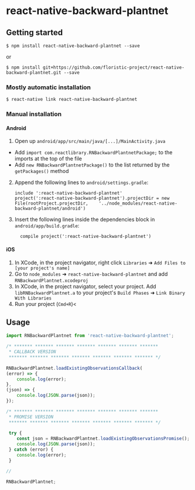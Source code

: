 
# react-native-backward-plantnet

## Getting started

`$ npm install react-native-backward-plantnet --save`

or

`$ npm install git+https://github.com/floristic-project/react-native-backward-plantnet.git --save`

### Mostly automatic installation

`$ react-native link react-native-backward-plantnet`

### Manual installation

#### Android

1. Open up `android/app/src/main/java/[...]/MainActivity.java`
  - Add `import com.reactlibrary.RNBackwardPlantnetPackage;` to the imports at the top of the file
  - Add `new RNBackwardPlantnetPackage()` to the list returned by the `getPackages()` method
2. Append the following lines to `android/settings.gradle`:
  	```
  	include ':react-native-backward-plantnet'
  	project(':react-native-backward-plantnet').projectDir = new File(rootProject.projectDir, 	'../node_modules/react-native-backward-plantnet/android')
  	```
3. Insert the following lines inside the dependencies block in `android/app/build.gradle`:
  	```
      compile project(':react-native-backward-plantnet')
  	```

#### iOS

1. In XCode, in the project navigator, right click `Libraries` ➜ `Add Files to [your project's name]`
2. Go to `node_modules` ➜ `react-native-backward-plantnet` and add `RNBackwardPlantnet.xcodeproj`
3. In XCode, in the project navigator, select your project. Add `libRNBackwardPlantnet.a` to your project's `Build Phases` ➜ `Link Binary With Libraries`
4. Run your project (`Cmd+R`)<

## Usage
```javascript
import RNBackwardPlantnet from 'react-native-backward-plantnet';

/* ******* ******* ******* ******* ******* ******* *******
 * CALLBACK VERSION
 ******* ******* ******* ******* ******* ******* ******* */
 
RNBackwardPlantnet.loadExistingObservationsCallback(
(error) => {
	console.log(error);
},
(json) => {
	console.log(JSON.parse(json));
});

/* ******* ******* ******* ******* ******* ******* *******
 * PROMISE VERSION
 ******* ******* ******* ******* ******* ******* ******* */
 
 try {
  	const json = RNBackwardPlantnet.loadExistingObservationsPromise();
  	console.log(JSON.parse(json));
 } catch (error) {
 	console.log(error);
 }

//

RNBackwardPlantnet;
```
  